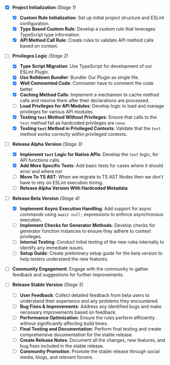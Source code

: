 - [X] **Project Initialization** *(Stage 1)*
  - [X] **Custom Rule Initialization**: Set up initial project structure and ESLint configuration.
  - [X] **Type Based Custom Rule**: Develop a custom rule that leverages TypeScript type information.
  - [X] **API Method Call Rule**: Create rules to validate API method calls based on context.

- [ ] **Privileges Logic** *(Stage 2)*
  - [X] **Type Script Migration**: Use TypeScript for development of our ESLint Plugin.
  - [X] **Use Rolldown Bundler**: Bundler Our Plugin as single file.
  - [X] **Well Commented Code**: Conmaster have to comment the code better.
  - [X] **Caching Method Calls**: Implement a mechanism to cache method calls and resolve them after their declarations are processed.
  - [ ] **Load Privileges for API Modules**: Develop logic to load and manage privileges for various API modules.
  - [X] **Testing `test` Method Without Privileges**: Ensure that calls to the `test` method fail as hardcoded privileges are `none`.
  - [X] **Testing `test` Method in Privileged Contexts**: Validate that the `test` method works correctly within privileged contexts.

- [ ] **Release Alpha Version** *(Stage 3)*
  - [X] **Implement `test` Logic for Native APIs**: Develop the `test` logic, for API functions calls.
  - [X] **Add More Specific Tests**: Add basic tests for cases where it should error and where not
  - [ ] **Move To TS AST**: When we migrate to TS AST Nodes then we don't have to rely on ESLint execution timing.
  - [ ] **Release Alpha Version With Hardcoded Metadata**

- [ ] **Release Beta Version** *(Stage 4)*
  - [X] **Implement Async Execution Handling**: Add support for async commands using `await null;` expressions to enforce asynchronous execution.
  - [ ] **Implement Checks for Generator Methods**: Develop checks for generator function instances to ensure they adhere to context privileges.
  - [ ] **Internal Testing**: Conduct initial testing of the new rules internally to identify any immediate issues.
  - [ ] **Setup Guide**: Create preliminary setup guide for the beta version to help testers understand the new features.
 - [ ] **Community Engagement**: Engage with the community to gather feedback and suggestions for further improvements.

 
- [ ] **Release Stable Version** *(Stage 5)*
  - [ ] **User Feedback**: Collect detailed feedback from beta users to understand their experience and any problems they encountered.
  - [ ] **Bug Fixes & Improvements**: Address any identified bugs and make necessary improvements based on feedback.
  - [ ] **Performance Optimization**: Ensure the rules perform efficiently without significantly affecting build times.
  - [ ] **Final Testing and Documentation**: Perform final testing and create comprehensive documentation for the stable release.
  - [ ] **Create Release Notes**: Document all the changes, new features, and bug fixes included in the stable release.
  - [ ] **Community Promotion**: Promote the stable release through social media, blogs, and relevant forums.
